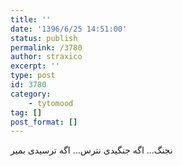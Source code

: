 ```yaml
---
title: ''
date: '1396/6/25 14:51:00'
status: publish
permalink: /3780
author: straxico
excerpt: ''
type: post
id: 3780
category:
    - tytomood
tag: []
post_format: []
---
```

نجنگ… اگه جنگیدی نترس… اگه ترسیدی بمیر